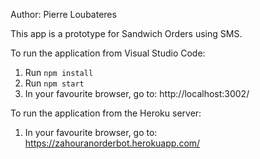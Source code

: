 Author: Pierre Loubateres

This app is a prototype for Sandwich Orders using SMS.

To run the application from Visual Studio Code:

1. Run `npm install`
2. Run `npm start`
3. In your favourite browser, go to: http://localhost:3002/

To run the application from the Heroku server:

1. In your favourite browser, go to: https://zahouranorderbot.herokuapp.com/
